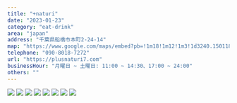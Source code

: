 ```yaml
---
title: "+naturi"
date: "2023-01-23"
category: "eat-drink"
area: "japan"
address: "千葉県船橋市本町2-24-14"
map: "https://www.google.com/maps/embed?pb=!1m18!1m12!1m3!1d3240.150118964213!2d139.98048101505591!3d35.69792328019038!2m3!1f0!2f0!3f0!3m2!1i1024!2i768!4f13.1!3m3!1m2!1s0x601880eaeb33ffff%3A0xc2ec97a49cace09c!2z4oG6bmF0dXJp!5e0!3m2!1sja!2sau!4v1674458972655!5m2!1sja!2sau"
telephone: "090-8018-7272"
url: "https://plusnaturi7.com"
businessHour: "月曜日 ~ 土曜日: 11:00 ~ 14:30、17:00 ~ 24:00"
others: ""
---
```


![](../images/posts/12/1.webp)
![](../images/posts/12/2.webp)
![](../images/posts/12/3.webp)
![](../images/posts/12/4.webp)
![](../images/posts/12/5.webp)
![](../images/posts/12/6.webp)
![](../images/posts/12/7.webp)
![](../images/posts/12/8.webp)

